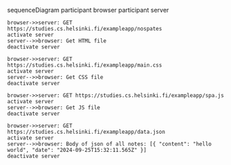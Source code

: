 sequenceDiagram
    participant browser
    participant server

    browser->>server: GET https://studies.cs.helsinki.fi/exampleapp/nospates
    activate server
    server-->>browser: Get HTML file
    deactivate server

    browser->>server: GET https://studies.cs.helsinki.fi/exampleapp/main.css
    activate server
    server-->>browser: Get CSS file
    deactivate server

    browser->>server: GET https://studies.cs.helsinki.fi/exampleapp/spa.js
    activate server
    server-->>browser: Get JS file
    deactivate server

    browser->>server: GET https://studies.cs.helsinki.fi/exampleapp/data.json
    activate server
    server-->>browser: Body of json of all notes: [{ "content": "hello world", "date": "2024-09-25T15:32:11.565Z" }]
    deactivate server